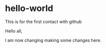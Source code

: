 # hello-world
This is for the first contact with github

Hello all,

I am now changing making some changes here.
